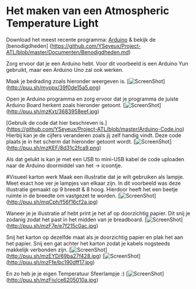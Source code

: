 # Het maken van een Atmospheric Temperature Light

Download het meest recente programma: [Arduino](https://www.arduino.cc/en/Main/Software) &
bekijk de [benodigdheden] (https://github.com/YSeyeux/Project-ATL/blob/master/Documenten/Benodigdheden.md)

Zorg ervoor dat je een Arduino hebt. Voor dit voorbeeld is een Arduino Yun gebruikt, maar een Arduino Uno zal ook werken.

Maak je bedrading zoals hieronder weergeven is.
[![ScreenShot](http://puu.sh/myppx/39f0de15a5.png)] (http://puu.sh/myppx/39f0de15a5.png)

Open je Arduino programma en zorg ervoor dat je programma de juiste Arduino Board herkent zoals hieronder getoont.
[![ScreenShot](http://puu.sh/mzKxt/3683958eef.jpg)] (http://puu.sh/mzKxt/3683958eef.jpg)



[Gebruik de code dat hier beschreven is.] (https://github.com/YSeyeux/Project-ATL/blob/master/Arduino-Code.ino) Hierbij kan je de cijfers veranderen zoals jij zelf handig vindt. Deze code plaats je in het scherm dat hieronder getoont wordt.
[![ScreenShot](http://puu.sh/mzKEF/8d31c2fca9.png)] (http://puu.sh/mzKEF/8d31c2fca9.png)

Als dat gelukt is kan je met een USB to mini-USB kabel de code uploaden naar de Arduino doormiddel van het -> icoontje.

#Visueel karton werk
Maak een illustratie dat je wilt gebruiken als lampje. Meet exact hoe ver je lampjes van elkaar zijn. In dit voorbeeld was deze 
illustratie gemaakt op 9 breedt & 8 hoog. Hierdoor heeft het een beetje ruimte in de breedte om vastgezet te worden.
[![ScreenShot](http://puu.sh/mqCph/f56f16cf2a.jpg)] (http://puu.sh/mqCph/f56f16cf2a.jpg)

Waneer je je illustratie af hebt print je het af op doorzichtig papier. Dit snij je zodanig zodat het past in het midden van je breadboard.
[![ScreenShot](http://puu.sh/mzF7e/e7f215c0ac.jpg)] (http://puu.sh/mzF7e/e7f215c0ac.jpg)

Snij het karton op dezelfde maat als je doorzichtig papier en plak het aan het papier. Snij een gat achter het karton zodat je kabels nogsteeds
makkelijk verbonden zijn.
[![ScreenShot](http://puu.sh/mzEYD/69ba27f428.jpg)] (http://puu.sh/mzEYD/69ba27f428.jpg)
[![ScreenShot](http://puu.sh/mzFfe/bc190dff17.jpg)] (http://puu.sh/mzFfe/bc190dff17.jpg)

En zo heb je je eigen Temperatuur Sfeerlampje :)
[![ScreenShot](http://puu.sh/mzFiv/ce6205010a.jpg)] (http://puu.sh/mzFiv/ce6205010a.jpg)
